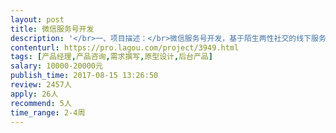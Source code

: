 ```yaml
---                
layout: post       
title: 微信服务号开发           
description: '</br>一、项目描述：</br>微信服务号开发，基于陌生两性社交的线下服务，进行男女比例1:1的联谊活动。</br>二、主要功能点：</br>人物列表、按条件筛选、人物评分、点赞匹配、用户间联谊日程商讨、用户间互动任务、活动列表、活动报名、发布组局、支付功能、消息通知与推送、登录注册、个人信息</br>三、可参考产品：</br>Someet活动平台： 微信号（SomeetInc）</br>日本联谊网站：http://www.rush01.com/</br>四、人员要求：</br>1、有微信开发经验，熟悉微信接口所能实现的所有功能；</br>2、熟悉两性社交产品，对陌生人社交领域有一定的探索；</br>3、进行项目需求分析，输出高质量的需求文档；</br>4、有良好的沟通能力和契约精神。</br>'     
contenturl: https://pro.lagou.com/project/3949.html      
tags: [产品经理,产品咨询,需求撰写,原型设计,后台产品]            
salary: 10000-20000元          
publish_time: 2017-08-15 13:26:50         
review: 2457人                   
apply: 26人                   
recommend: 5人                   
time_range: 2-4周              
---                 
```


